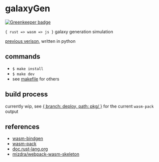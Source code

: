 # galaxyGen

[![Greenkeeper badge](https://badges.greenkeeper.io/lynncyrin/galaxy-gen.svg)](https://greenkeeper.io/)

`{ rust => wasm => js }` galaxy generation simulation

[previous verison](https://github.com/lynncyrin/galaxySim), written in python

## commands

- `$ make install`
- `$ make dev`
- see [makefile](makefile) for others

## build process

currently wip, see [{ branch: deploy, path: pkg/ }](https://github.com/lynncyrin/galaxy-gen/tree/deploy/pkg) for the current `wasm-pack` output

## references

- [wasm-bindgen](https://github.com/rustwasm/wasm-bindgen)
- [wasm-pack](https://github.com/ashleygwilliams/wasm-pack)
- [doc.rust-lang.org](https://doc.rust-lang.org/book/second-edition/)
- [mizdra/webpack-wasm-skeleton](https://github.com/mizdra/webpack-wasm-skeleton)
